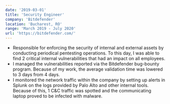 ```yaml
---
date: '2019-03-01'
title: 'Security Engineer'
company: 'Bitdefender'
location: 'Bucharest, RO'
range: 'March 2019 - July 2020'
url: 'https://bitdefender.com/'
---
```


- Responsible for enforcing the security of internal and external assets by conducting periodical pentesting operations. To this day, I was able to find 2 critical internal vulnerabilities that had an impact on all employees.
- I managed the vulnerabilities reported via the Bitdefender bug-bounty program. Because of my work, the average validation time was lowered to 3 days from 4 days.
- I monitored the network traffic within the company by setting up alerts in Splunk on the logs provided by Palo Alto and other internal tools. Because of this, 1 C\&C traffic was spotted and the communicating laptop proved to be infected with malware.